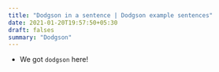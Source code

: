 ```yaml
---
title: "Dodgson in a sentence | Dodgson example sentences"
date: 2021-01-20T19:57:50+05:30
draft: falses
summary: "Dodgson"
---
```

- We got `dodgson` here!
                 

